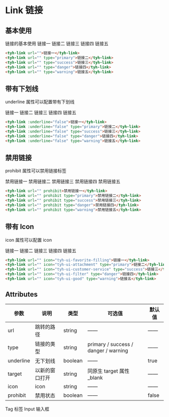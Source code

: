 # Link 链接

## 基本使用

链接的基本使用
<tyh-link url="">链接一</tyh-link>
<tyh-link url="" type="primary">链接二</tyh-link>
<tyh-link url="" type="success">链接三</tyh-link>
<tyh-link url="" type="danger">链接四</tyh-link>
<tyh-link url="" type="warning">链接五</tyh-link>

```html
<tyh-link url="">链接一</tyh-link>
<tyh-link url="" type="primary">链接二</tyh-link>
<tyh-link url="" type="success">链接三</tyh-link>
<tyh-link url="" type="danger">链接四</tyh-link>
<tyh-link url="" type="warning">链接五</tyh-link>
```

## 带有下划线

underline 属性可以配置带有下划线

<tyh-link :underline="false">链接一</tyh-link>
<tyh-link :underline="false" type="primary">链接二</tyh-link>
<tyh-link :underline="false" type="success">链接三</tyh-link>
<tyh-link :underline="false" type="danger">链接四</tyh-link>
<tyh-link :underline="false" type="warning">链接五</tyh-link>

```html
<tyh-link :underline="false">链接一</tyh-link>
<tyh-link :underline="false" type="primary">链接二</tyh-link>
<tyh-link :underline="false" type="success">链接三</tyh-link>
<tyh-link :underline="false" type="danger">链接四</tyh-link>
<tyh-link :underline="false" type="warning">链接五</tyh-link>
```

## 禁用链接

prohibit 属性可以禁用链接标签

<tyh-link url="" prohibit>禁用链接一</tyh-link>
<tyh-link url="" prohibit type="primary">禁用链接二</tyh-link>
<tyh-link url="" prohibit type="success">禁用链接三</tyh-link>
<tyh-link url="" prohibit type="danger">禁用链接四</tyh-link>
<tyh-link url="" prohibit type="warning">禁用链接五</tyh-link>

```html
<tyh-link url="" prohibit>禁用链接一</tyh-link>
<tyh-link url="" prohibit type="primary">禁用链接二</tyh-link>
<tyh-link url="" prohibit type="success">禁用链接三</tyh-link>
<tyh-link url="" prohibit type="danger">禁用链接四</tyh-link>
<tyh-link url="" prohibit type="warning">禁用链接五</tyh-link>
```

## 带有 Icon

icon 属性可以配置 icon

<tyh-link url="" icon="tyh-ui-favorite-filling">链接一</tyh-link>
<tyh-link url="" icon="tyh-ui-attachment" type="primary">链接二</tyh-link>
<tyh-link url="" icon="tyh-ui-customer-service" type="success">链接三</tyh-link>
<tyh-link url="" icon="tyh-ui-filter" type="danger">链接四</tyh-link>
<tyh-link url="" icon="tyh-ui-good" type="warning">链接五</tyh-link>

```html
<tyh-link url="" icon="tyh-ui-favorite-filling">链接一</tyh-link>
<tyh-link url="" icon="tyh-ui-attachment" type="primary">链接二</tyh-link>
<tyh-link url="" icon="tyh-ui-customer-service" type="success">链接三</tyh-link>
<tyh-link url="" icon="tyh-ui-filter" type="danger">链接四</tyh-link>
<tyh-link url="" icon="tyh-ui-good" type="warning">链接五</tyh-link>
```

## Attributes

| 参数      | 说明           | 类型    | 可选值                               | 默认值 |
| --------- | -------------- | ------- | ------------------------------------ | ------ |
| url       | 跳转的路径     | string  | ——                                   | ——     |
| type      | 链接的类型     | string  | primary / success / danger / warning | ——     |
| underline | 无下划线       | boolean | ——                                   | true   |
| target    | 以新的窗口打开 | string  | 同原生 target 属性 \_blank           | ——     |
| icon      | icon           | string  | ——                                   | ——     |
| prohibit  | 禁用状态       | boolean | ——                                   | false  |

<tyh-turn-page style="margin: 50px 0">
  <tyh-turn-page-item direction="left" url="/component/tag">
    Tag 标签
  </tyh-turn-page-item>
  <tyh-turn-page-item direction="right" url="/component/input">
    Input 输入框
  </tyh-turn-page-item>
</tyh-turn-page>
